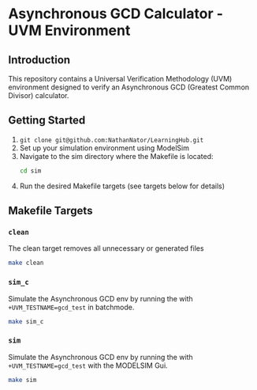 # Asynchronous GCD Calculator - UVM Environment

## Introduction

This repository contains a Universal Verification Methodology (UVM) environment designed to verify an Asynchronous GCD (Greatest Common Divisor) calculator.

## Getting Started 
1. `git clone git@github.com:NathanNator/LearningHub.git`
2. Set up your simulation environment using ModelSim
3. Navigate to the sim directory where the Makefile is located:
   ```bash
   cd sim
   ```
4. Run the desired Makefile targets (see targets below for details)

## Makefile Targets

### `clean` 

The clean target removes all unnecessary or generated files 

```bash
make clean
```

### `sim_c`

Simulate the Asynchronous GCD env by running the with `+UVM_TESTNAME=gcd_test` in batchmode. 

```bash
make sim_c
```

### `sim`

Simulate the Asynchronous GCD env by running the with `+UVM_TESTNAME=gcd_test` with the MODELSIM Gui.

```bash
make sim
```


